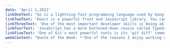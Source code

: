 ```yaml
---
date: 'April 1,2022'
linkOneText: "Go is a lightning-fast programming language used by Google, Apple, Twitch, and other companies that have lots of concurrent users. In this beginner Go course, you'll learn the fundamentals by building 11 different projects: a web server, a chat bot, an API, and more. (8 hour YouTube course): https://www.freecodecamp.org/news/learn-go-by-building-11-projects/"
linkTwoText: 'React is a powerful front end JavaScript library. You can use it to build single-page web applications. But did you know you can also use it to make fun animations? This course will show you how to spruce up your portfolio page with some React animations. (90-minute YouTube course): https://www.freecodecamp.org/news/create-a-portfolio-with-react-featuring-cool-animations/'
linkThreeText: 'One of the most important developer skills is being able to look things up quickly. This tutorial will show you some advanced Google search features like wildcards, the minus operator, and date operators. (5 minute read): https://www.freecodecamp.org/news/use-google-search-tips/'
linkFourText: 'JavaScript has a more buttoned-down cousin called TypeScript. It adds static types to JavaScript, which reduces the likelihood of bugs in your code. And it runs in the browser, just like JavaScript does. If you already know some JavaScript, this tutorial will quickly bring you up-to-speed on using TypeScript, too. (20 minute read): https://www.freecodecamp.org/news/an-introduction-to-typescript/'
linkFiveText: "One of Git's most powerful tools is its 'git diff' command. It lists the differences between two files, commits, or git branches. This tutorial will show you some of the ways you can use git diff, and how to make sense of the command's output. (10 minute read): https://www.freecodecamp.org/news/git-diff-command/"
weekContent: "Quote of the Week: *'One of the reasons I enjoy working with Go is that I can mostly hold the spec in my head. And when I do misremember parts, it’s a few seconds' work to correct myself. It’s quite possibly the only non-trivial language I’ve worked with where this is the case.'* — Eleanor McHugh, a software engineer who's worked on avionics and satellite communication"
---
```

